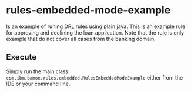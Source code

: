 # rules-embedded-mode-example

Is an example of runing DRL rules using plain java. This is an example rule for approving and declining the loan application. Note that the rule is only example that do not cover all cases from the banking domain.

## Execute
Simply run the main class `com.ibm.bamoe.rules.embedded.RulesEmbeddedModeExample` either from the IDE or your command line.